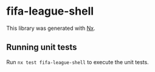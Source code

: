 # fifa-league-shell

This library was generated with [Nx](https://nx.dev).

## Running unit tests

Run `nx test fifa-league-shell` to execute the unit tests.
